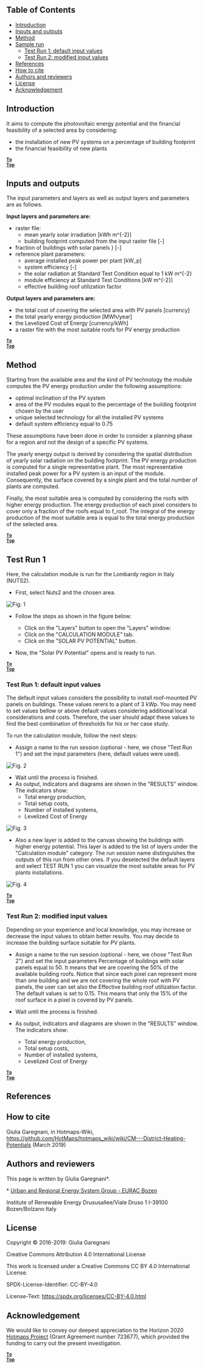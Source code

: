 ﻿## Table of Contents

* [Introduction](#introduction)
* [Inputs and outputs](#inputs-and-outputs)
* [Method](#method)
* [Sample run](#sample-run)
  * [Test Run 1: default input values](#test-run-1-default-input-values)
  * [Test Run 2: modified input values](#test-run-2-modified-input-values)
* [References](#references)
* [How to cite](#how-to-cite)
* [Authors and reviewers](#authors-and-reviewers)
* [License](#license)
* [Acknowledgement](#acknowledgement)


## Introduction

It aims to compute the photovoltaic energy potential and the financial feasibility of a selected area by considering:
- the installation of new PV systems on a percentage of building footprint
- the financial feasibility of new plants

<code><ins>**[To Top](#table-of-contents)**</ins></code>


## Inputs and outputs

The input parameters and layers as well as output layers and parameters are as follows.


**Input layers and parameters are:**

* raster file:
     * mean yearly solar irradiation [kWh m^{-2}] 
     * building footprint computed from the input raster file [-] 
* fraction of buildings with solar panels } [-] 
* reference plant parameters:  
     * average installed peak power per plant [kW_p] 
     * system efficiency [-] 
     * the solar radiation at Standard Test Condition equal to 1 kW  m^{-2}
     * module efficiency at Standard Test Conditions [kW  m^{-2}]
     * effective building roof utilization factor

**Output layers and parameters are:**

* the total cost of covering the selected area with PV panels [currency]
* the total yearly energy production [MWh/year]
* the Levelized Cost of Energy  [currency/kWh]
* a raster file with the most suitable roofs for PV energy production

<code><ins>**[To Top](#table-of-contents)**</ins></code>


## Method

Starting from the available area and the kind of PV technology the module computes the PV energy production under the following assumptions:
- optimal inclination of the PV system
- area of the PV modules equal to the percentage of the building footprint chosen by the user
- unique selected technology for all the installed PV systems
- default system efficiency equal to 0.75 

These assumptions have been done in order to consider a planning phase for a region and not the design of a specific PV systems.

The yearly energy output is  derived by considering the spatial distribution of yearly solar radiation on the building footprint. The PV energy production is computed for a single representative plant.
The most representative installed peak power for a PV system is an input of the module.
Consequently, the surface covered by a single plant and the total number of plants are computed.
 
Finally, the most suitable area is computed by considering the roofs with higher energy production. 
The energy production of each pixel considers to cover only a fraction of the roofs equal to f_roof. The integral of the energy production of the most suitable area is equal to the total energy production of the selected area.


<code><ins>**[To Top](#table-of-contents)**</ins></code>

## Test Run 1
Here, the calculation module is run for the Lombardy region in Italy (NUTS2).

* First, select Nuts2 and the chosen area.

![Fig. 1](https://github.com/HotMaps/hotmaps_wiki/blob/master/Images/cm_solar_PV/default_values_01.png "Select a region")

* Follow the steps as shown in the figure below:
  * Click on the "Layers" button to open the "Layers" window:
  * Click on the "CALCULATION MODULE" tab.
  * Click on the "SOLAR PV POTENTIAL" button.

* Now, the "Solar PV Potential" opens and is ready to run. 


<code><ins>**[To Top](#table-of-contents)**</ins></code>


### Test Run 1: default input values

The default input values considers the possibility to install roof-mounted PV panels on buildings. These values rerers to a plant of 3 kWp. You may need to set values bellow or above default values considering additional local considerations and costs. Therefore, the user should adapt these values to find the best combination of thresholds for his or her case study.

To run the calculation module, follow the next steps:

* Assign a name to the run session (optional - here, we chose "Test Run 1") and set the input parameters (here, default values were used).

![Fig. 2](https://github.com/HotMaps/hotmaps_wiki/blob/master/Images/cm_solar_PV/default_values_02.png "Test run 1 with default values")

* Wait until the process is finished.
* As output, indicators and diagrams are shown in the "RESULTS" window. The indicators show:
  * Total energy production,
  * Total setup costs,
  * Number of installed systems,
  * Levelized Cost of Energy


![Fig. 3](https://github.com/HotMaps/hotmaps_wiki/blob/master/Images/cm_solar_PV/default_values_03.png "Test run 1 INDICATORS tab")


* Also a new layer is added to the canvas showing the buildings with higher energy potential. This layer is added to the list of layers under the "Calculation module" category. The run session name distinguishes the outputs of this run from other ones.
If you deselected the default layers and select TEST RUN 1 you can visualize the most suitable areas for PV plants installations.

![Fig. 4](https://github.com/HotMaps/hotmaps_wiki/blob/master/Images/cm_solar_PV/default_values_03.png "Test run 1 Calculation module LAYERS")


<code><ins>**[To Top](#table-of-contents)**</ins></code>



### Test Run 2: modified input values

Depending on your experience and  local knowledge, you may increase or decrease the input values to obtain better results. You may decide to increase the building surface suitable for PV plants.

* Assign a name to the run session (optional - here, we chose "Test Run 2") and set the input parameters Percentage of buildings with solar panels equal to 50. It means that we are covering the 50% of the available building roofs. Notice that since each pixel can represent more than one building and we are not covering the whole roof with PV panels, the user can set also the Effective building roof utilization factor. The default values is set to 0.15. This means that only the 15% of the roof surface in a pixel is covered by PV panels.

* Wait until the process is finished.
* As output, indicators and diagrams are shown in the "RESULTS" window. The indicators show:
  * Total energy production,
  * Total setup costs,
  * Number of installed systems,
  * Levelized Cost of Energy



<code><ins>**[To Top](#table-of-contents)**</ins></code>


## References



## How to cite
Giulia Garegnani, in Hotmaps-Wiki, https://github.com/HotMaps/hotmaps_wiki/wiki/CM---District-Heating-Potentials (March 2019)


## Authors and reviewers

This page is written by Giulia Garegnani\*.


\* [Urban and Regional Energy System Group - EURAC Bozen](http://www.eurac.edu/en/research/technologies/renewableenergy/researchfields/Pages/Energy-strategies-and-planning.aspx)

Institute of Renewable Energy
Drususallee/Viale Druso 1
I-39100 Bozen/Bolzano
Italy


## License

Copyright © 2016-2019: Giulia Garegnani

Creative Commons Attribution 4.0 International License

This work is licensed under a Creative Commons CC BY 4.0 International License.

SPDX-License-Identifier: CC-BY-4.0

License-Text: https://spdx.org/licenses/CC-BY-4.0.html


## Acknowledgement

We would like to convey our deepest appreciation to the Horizon 2020 [Hotmaps Project](https://www.hotmaps-project.eu) (Grant Agreement number 723677), which provided the funding to carry out the present investigation.



<code><ins>**[To Top](#table-of-contents)**</ins></code>




